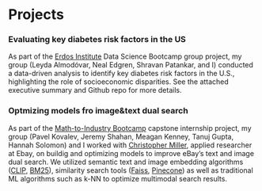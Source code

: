 # Projects

### Evaluating key diabetes risk factors in the US

As part of the [Erdos Institute](https://www.erdosinstitute.org/) Data Science Bootcamp group project, my group (Leyda Almodóvar, Neal Edgren, Shravan Patankar, and I) conducted a data-driven analysis to identify key diabetes risk factors in the U.S., highlighting the role of socioeconomic disparities. See the attached executive summary and Github repo for more details.

### Optmizing models fro image&text dual search
As part of the [Math-to-Industry Bootcamp](https://cse.umn.edu/ima/events/math-industry-boot-camp-viii) capstone internship project, my group (Pavel Kovalev, Jeremy Shahan, Meagan Kenney, Tanuj Gupta, Hannah Solomon) and I worked with [Christopher Miller](https://www.linkedin.com/in/christopher-miller-a0323a77/), applied researcher at Ebay, on buildig and optimizing models to improve eBay’s text and image dual search. We utilized semantic text and image embedding algorithms ([CLIP](https://openai.com/index/clip/), [BM25](https://learn.microsoft.com/en-us/azure/search/index-similarity-and-scoring)), similarity search tools ([Faiss](https://ai.meta.com/tools/faiss/), [Pinecone](https://www.pinecone.io/)) as well as traditional ML algorithms such as k-NN to optimize multimodal search results.

